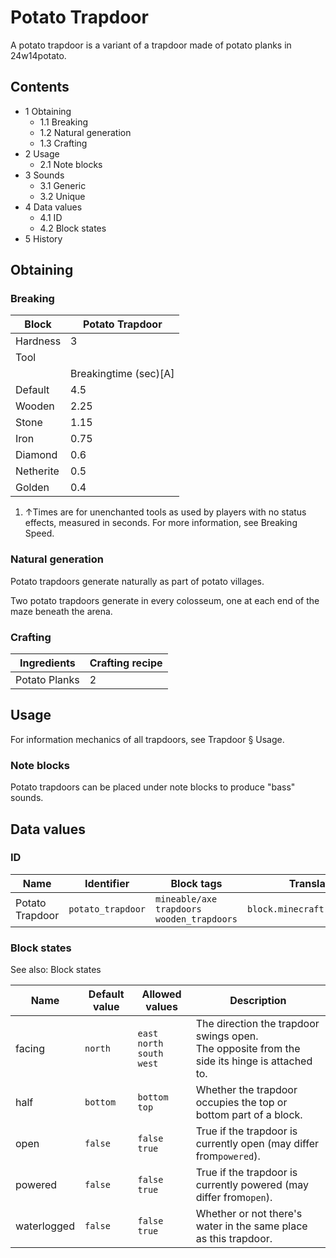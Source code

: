 # Potato Trapdoor
A potato trapdoor is a variant of a trapdoor made of potato planks in 24w14potato.

## Contents
- 1 Obtaining
	- 1.1 Breaking
	- 1.2 Natural generation
	- 1.3 Crafting
- 2 Usage
	- 2.1 Note blocks
- 3 Sounds
	- 3.1 Generic
	- 3.2 Unique
- 4 Data values
	- 4.1 ID
	- 4.2 Block states
- 5 History

## Obtaining
### Breaking
| Block     | Potato Trapdoor       |
|-----------|-----------------------|
| Hardness  | 3                     |
| Tool      |                       |
|           | Breakingtime (sec)[A] |
| Default   | 4.5                   |
| Wooden    | 2.25                  |
| Stone     | 1.15                  |
| Iron      | 0.75                  |
| Diamond   | 0.6                   |
| Netherite | 0.5                   |
| Golden    | 0.4                   |

1. ↑Times are for unenchanted tools as used by players with no status effects, measured in seconds. For more information, see Breaking Speed.

### Natural generation
Potato trapdoors generate naturally as part of potato villages.

Two potato trapdoors generate in every colosseum, one at each end of the maze beneath the arena.

### Crafting
| Ingredients   | Crafting recipe |
|---------------|-----------------|
| Potato Planks | 2               |

## Usage
For information mechanics of all trapdoors, see Trapdoor § Usage.

### Note blocks
Potato trapdoors can be placed under note blocks to produce "bass" sounds.

## Data values
### ID
| Name            | Identifier        | Block tags                                            | Translation key                   |
|-----------------|-------------------|-------------------------------------------------------|-----------------------------------|
| Potato Trapdoor | `potato_trapdoor` | `mineable/axe`<br/>`trapdoors`<br/>`wooden_trapdoors` | `block.minecraft.potato_trapdoor` |

### Block states
See also: Block states

| Name        | Default value | Allowed values                            | Description                                                                                      |
|-------------|---------------|-------------------------------------------|--------------------------------------------------------------------------------------------------|
| facing      | `north`       | `east`<br/>`north`<br/>`south`<br/>`west` | The direction the trapdoor swings open.<br/>The opposite from the side its hinge is attached to. |
| half        | `bottom`      | `bottom`<br/>`top`                        | Whether the trapdoor occupies the top or bottom part of a block.                                 |
| open        | `false`       | `false`<br/>`true`                        | True if the trapdoor is currently open (may differ from`powered`).                               |
| powered     | `false`       | `false`<br/>`true`                        | True if the trapdoor is currently powered (may differ from`open`).                               |
| waterlogged | `false`       | `false`<br/>`true`                        | Whether or not there's water in the same place as this trapdoor.                                 |


